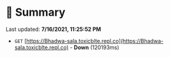 # 📖 Summary
Last updated: **7/16/2021, 11:25:52 PM**

- `GET` [https://Bhadwa-sala.toxicblte.repl.co](https://Bhadwa-sala.toxicblte.repl.co) - **Down** (120193ms)
